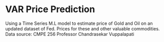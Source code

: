 # VAR Price Prediction
Using a Time Series M.L model to estimate price of Gold and Oil on an updated dataset of Fed. Prices for these and other valuable commodities. 
Data source: CMPE 256 Professor Chandrasekar Vuppalapati
